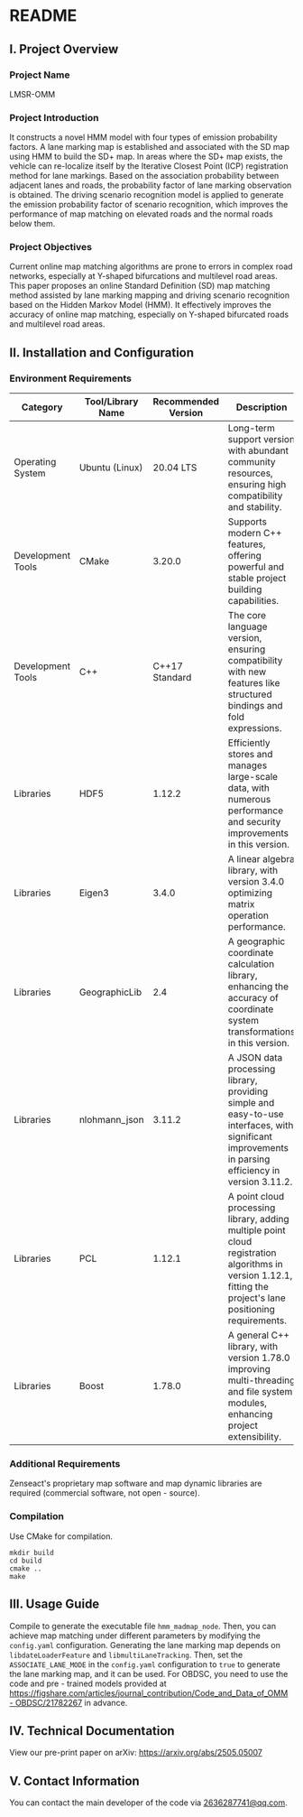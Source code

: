 # README

## I. Project Overview
### Project Name
LMSR-OMM

### Project Introduction
It constructs a novel HMM model with four types of emission probability factors. A lane marking map is established and associated with the SD map using HMM to build the SD+ map. In areas where the SD+ map exists, the vehicle can re-localize itself by the Iterative Closest Point (ICP) registration method for lane markings. Based on the association probability between adjacent lanes and roads, the probability factor of lane marking observation is obtained. The driving scenario recognition model is applied to generate the emission probability factor of scenario recognition, which improves the performance of map matching on elevated roads and the normal roads below them.

### Project Objectives
Current online map matching algorithms are prone to errors in complex road networks, especially at Y-shaped bifurcations and multilevel road areas. This paper proposes an online Standard Definition (SD) map matching method assisted by lane marking mapping and driving scenario recognition based on the Hidden Markov Model (HMM). It effectively improves the accuracy of online map matching, especially on Y-shaped bifurcated roads and multilevel road areas.

## II. Installation and Configuration
### Environment Requirements

| Category&#xA;          | Tool/Library Name&#xA; | Recommended Version&#xA; | Description&#xA;                                                                                                                                                   |
| ---------------------- | ---------------------- | ------------------------ | ------------------------------------------------------------------------------------------------------------------------------------------------------------------ |
| Operating System&#xA;  | Ubuntu (Linux)&#xA;    | 20.04 LTS&#xA;           | Long-term support version with abundant community resources, ensuring high compatibility and stability.&#xA;                                                       |
| Development Tools&#xA; | CMake&#xA;             | 3.20.0&#xA;              | Supports modern C++ features, offering powerful and stable project building capabilities.&#xA;                                                                     |
| Development Tools&#xA; | C++&#xA;               | C++17 Standard&#xA;      | The core language version, ensuring compatibility with new features like structured bindings and fold expressions.&#xA;                                            |
| Libraries&#xA;         | HDF5&#xA;              | 1.12.2&#xA;              | Efficiently stores and manages large-scale data, with numerous performance and security improvements in this version.&#xA;                                         |
| Libraries&#xA;         | Eigen3&#xA;            | 3.4.0&#xA;               | A linear algebra library, with version 3.4.0 optimizing matrix operation performance.&#xA;                                                                         |
| Libraries&#xA;         | GeographicLib&#xA;     | 2.4&#xA;                 | A geographic coordinate calculation library, enhancing the accuracy of coordinate system transformations in this version.&#xA;                                     |
| Libraries&#xA;         | nlohmann\_json&#xA;    | 3.11.2&#xA;              | A JSON data processing library, providing simple and easy-to-use interfaces, with significant improvements in parsing efficiency in version 3.11.2.&#xA;           |
| Libraries&#xA;         | PCL&#xA;               | 1.12.1&#xA;              | A point cloud processing library, adding multiple point cloud registration algorithms in version 1.12.1, fitting the project's lane positioning requirements.&#xA; |
| Libraries&#xA;         | Boost&#xA;             | 1.78.0&#xA;              | A general C++ library, with version 1.78.0 improving multi-threading and file system modules, enhancing project extensibility.&#xA;                                |


### Additional Requirements
Zenseact's proprietary map software and map dynamic libraries are required (commercial software, not open - source).

### Compilation
Use CMake for compilation.
```
mkdir build
cd build
cmake ..
make
```

## III. Usage Guide
Compile to generate the executable file `hmm_madmap_node`. Then, you can achieve map matching under different parameters by modifying the `config.yaml` configuration. Generating the lane marking map depends on `libdateLoaderFeature` and `libmultiLaneTracking`. Then, set the `ASSOCIATE_LANE_MODE` in the `config.yaml` configuration to `true` to generate the lane marking map, and it can be used. For OBDSC, you need to use the code and pre - trained models provided at [https://figshare.com/articles/journal_contribution/Code_and_Data_of_OMM - OBDSC/21782267](https://figshare.com/articles/journal_contribution/Code_and_Data_of_OMM-OBDSC/21782267) in advance.

## IV. Technical Documentation
View our pre-print paper on arXiv: https://arxiv.org/abs/2505.05007

## V. Contact Information
You can contact the main developer of the code via 2636287741@qq.com.
